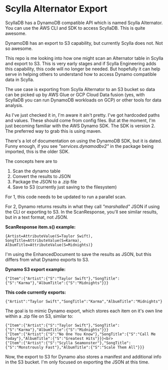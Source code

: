 # Scylla Alternator Export

ScyllaDB has a DynamoDB compatible API which is named Scylla Alternator. You can use the AWS CLI and SDK to access ScyllaDB. This is quite awesome.

DynamoDB has an export to S3 capability, but currently Scylla does not. Not so awesome.

This repo is me looking into how one might scan an Alternator table in Scylla and export to S3. This is very early stages and if Scylla Engineering adds this capability, this code will no longer be needed. But hopefully it can help serve in helping others to understand how to access Dynamo compatible data in Scylla.

The use case is exporting from Scylla Alternator to an S3 bucket so data can be picked up by AWS Glue or GCP Cloud Data fusion (yes, with ScyllaDB you can run DynamoDB workloads on GCP) or other tools for data analysis. 

As I've just checked it in, I'm aware it ain't pretty. I've got hardcoded paths and values. These should come from config files.  But at the moment, I'm just becoming familiar with the AWS Dynamo SDK.  The SDK is version 2. The preferred way to grab this is using maven.  

There's a lot of documentation on using the DynamoDB SDK, but it is dated.  Funny enough, if you see _"services.dynamodbv2"_ in the package being imported, this is the older SDK.

The concepts here are to
1. Scan the dynamo table
2. Convert the results to JSON
3. Package the JSON to a .zip file
4. Save to S3  (currently just saving to the filesystem)

For 1, this code needs to be updated to run a parallel scan.

For 2, Dynamo returns results in what they call _"marshalled"_ JSON if using the CLI or exporting to S3.  In the ScanResponse, you'll see similar results, but in a text format, not JSON. 

**ScanResponse item.s() example:**
```
{Artist=AttributeValue(S=Taylor Swift), SongTitle=AttributeValue(S=Karma), AlbumTitle=AttributeValue(S=Midnights)}
```
 I'm using the EnhancedDocument to save the results as JSON, but this differs from what Dynamo exports to S3.

**Dynamo S3 export example:**
```
{"Item":{"Artist":{"S":"Taylor Swift"},"SongTitle":{"S":"Karma"},"AlbumTitle":{"S":"Midnights"}}}
```
**This code currently exports:**
```
{"Artist":"Taylor Swift","SongTitle":"Karma","AlbumTitle":"Midnights"}
```
The goal is to mimic Dynamo export, which stores each item on it's own line within a .zip file on S3, similar to:
```
{"Item":{"Artist":{"S":"Taylor Swift"},"SongTitle":{"S":"Karma"},"AlbumTitle":{"S":"Midnights"}}}
{"Item":{"Artist":{"S":"No One You Know"},"SongTitle":{"S":"Call Me Today"},"AlbumTitle":{"S":"Greatest Hits"}}}<br>
{"Item":{"Artist":{"S":"Scylla Seamonster"},"SongTitle":{"S":"Monstrously Fast"},"AlbumTitle":{"S":"Scale Them All"}}}
```
Now, the export to S3 for Dynamo also stores a manifest and additional info in the S3 bucket. I'm only focused on exporting the JSON at this time.

